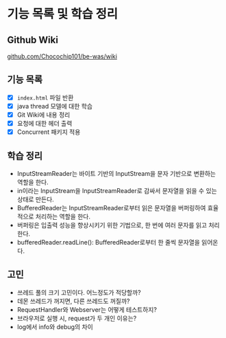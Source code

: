 # 기능 목록 및 학습 정리
## Github Wiki
[github.com/Chocochip101/be-was/wiki](https://github.com/Chocochip101/be-was/wiki)

## 기능 목록
- [X] `index.html` 파일 반환
- [X] java thread 모델에 대한 학습
- [X] Git Wiki에 내용 정리
- [X] 요청에 대한 헤더 출력
- [X] Concurrent 패키지 적용

## 학습 정리
- InputStreamReader는 바이트 기반의 InputStream을 문자 기반으로 변환하는 역할을 한다. 
- in이라는 InputStream을 InputStreamReader로 감싸서 문자열을 읽을 수 있는 상태로 만든다.
- BufferedReader는 InputStreamReader로부터 읽은 문자열을 버퍼링하여 효율적으로 처리하는 역할을 한다.
- 버퍼링은 입출력 성능을 향상시키기 위한 기법으로, 한 번에 여러 문자를 읽고 처리한다.
- bufferedReader.readLine(): BufferedReader로부터 한 줄씩 문자열을 읽어온다.

## 고민
- 쓰레드 풀의 크기 고민이다. 어느정도가 적당할까?
- 데몬 쓰레드가 꺼지면, 다른 쓰레드도 꺼질까?
- RequestHandler와 Webserver는 어떻게 테스트하지?
- 브라우저로 실행 시, request가 두 개인 이유는?
- log에서 info와 debug의 차이